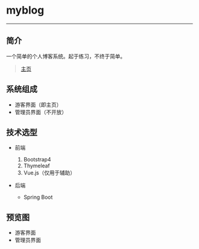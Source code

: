 # myblog
---

## 简介
一个简单的个人博客系统。起于练习，不终于简单。
> [主页](47.114.190.23:8080/)

## 系统组成
* 游客界面（即主页）
* 管理员界面（不开放）

## 技术选型
* 前端
  1. Bootstrap4
  2. Thymeleaf
  3. Vue.js（仅用于辅助）
  
* 后端
  * Spring Boot
## 预览图
* 游客界面
* 管理员界面

